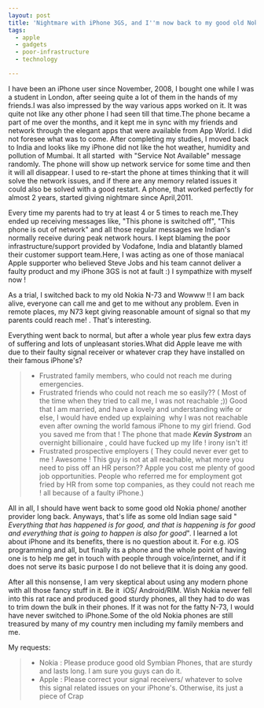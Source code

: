 ```yaml
---
layout: post
title: 'Nightmare with iPhone 3GS, and I''m now back to my good old Nokia N-73 :)'
tags:
  - apple
  - gadgets
  - poor-infrastructure
  - technology

---
```

<p>
I have been an iPhone user since November, 2008, I bought one while I was a student in London, after seeing quite a lot of them in the hands of my friends.I was also impressed by the way various apps worked on it. It was quite not like any other phone I had seen till that time.The phone became a part of me over the months, and it kept me in sync with my friends and network through the elegant apps that were available from App World. I did not foresee what was to come. After completing my studies, I moved back to India and looks like my iPhone did not like the hot weather, humidity and pollution of Mumbai. It all started  with "Service Not Available" message randomly. The phone will show up network service for some time and then it will all disappear. I used to re-start the phone at times thinking that it will solve the network issues, and if there are any memory related issues it could also be solved with a good restart. A phone, that worked perfectly for almost 2 years, started giving nightmare since April,2011.
</p>
<p>
Every time my parents had to try at least 4 or 5 times to reach me.They ended up receiving messages like, "This phone is switched off", "This phone is out of network" and all those regular messages we Indian's normally receive during peak network hours. I kept blaming the poor infrastructure/support provided by Vodafone, India and blatantly blamed their customer support team.Here, I was acting as one of those maniacal Apple supporter who believed Steve Jobs and his team cannot deliver a faulty product and my iPhone 3GS is not at fault :) I sympathize with myself now !
</p>
<p>
As a trial, I switched back to my old Nokia N-73 and Wowww !! I am back alive, everyone can call me and get to me without any problem. Even in remote places, my N73 kept giving reasonable amount of signal so that my parents could reach me! . That's interesting.
</p>
<p>
Everything went back to normal, but after a whole year plus few extra days of suffering and lots of unpleasant stories.What did Apple leave me with due to their faulty signal receiver or whatever crap they have installed on their famous iPhone's?
</p>
<blockquote>
<ul>
	<li>Frustrated family members, who could not reach me during emergencies.</li>
	<li>Frustrated friends who could not reach me so easily?? ( Most of the time when they tried to call me, I was not reachable ;)) Good that I am married, and have a lovely and understanding wife or else, I would have ended up explaining  why I was not reachable even after owning the world famous iPhone to my girl friend. God you saved me from that ! The phone that made <em><strong>Kevin Systrom</strong></em> an overnight billionaire , could have fucked up my life ! irony isn't it!</li>
	<li>Frustrated prospective employers ( They could never ever get to me ! Awesome ! This guy is not at all reachable, what more you need to piss off an HR person?? Apple you cost me plenty of good job opportunities. People who referred me for employment got fried by HR from some top companies, as they could not reach me ! all because of a faulty iPhone.)</li>
</ul>
</blockquote>
<p>
All in all, I should have went back to some good old Nokia phone/ another provider long back. Anyways, that's life as some old Indian sage said "<em> Everything that has happened is for good, and that is happening is for good and everything that is going to happen is also for good</em>". I learned a lot about iPhone and its benefits, there is no question about it. For e.g. iOS programming and all, but finally its a phone and the whole point of having one is to help me get in touch with people through voice/internet, and if it does not serve its basic purpose I do not believe that it is doing any good.
</p>
<p>
After all this nonsense, I am very skeptical about using any modern phone with all those fancy stuff in it. Be it  iOS/ Android/RIM. Wish Nokia never fell into this rat race and produced good sturdy phones, all they had to do was to trim down the bulk in their phones. If it was not for the fatty N-73, I would have never switched to iPhone.Some of the old Nokia phones are still treasured by many of my country men including my family members and me.
</p>
My requests:
<blockquote>
  <ul>
	  <li>Nokia : Please produce good old Symbian Phones, that are sturdy and lasts long. I am sure you guys can do it.</li>
	  <li>Apple : Please correct your signal receivers/ whatever to solve this signal related issues on your iPhone's. Otherwise, its just a piece of Crap</li>
  </ul>
</blockquote>
